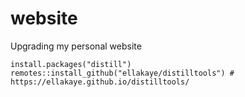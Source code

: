 # website
Upgrading my personal website


```
install.packages("distill")
remotes::install_github("ellakaye/distilltools") # https://ellakaye.github.io/distilltools/
```
